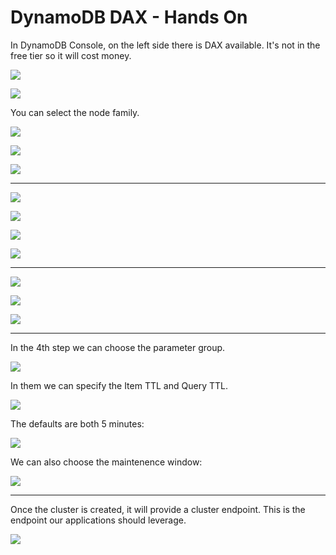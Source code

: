 # DynamoDB DAX - Hands On

In DynamoDB Console, on the left side there is DAX available. It's not in the free tier so it will cost money.

![](2022-05-17-07-57-22.png)

![](2022-05-17-07-57-50.png)

You can select the node family.

![](2022-05-17-07-58-40.png)

![](2022-05-17-07-59-04.png)

![](2022-05-17-07-59-23.png)

---

![](2022-05-17-07-59-59.png)

![](2022-05-17-08-00-12.png)

![](2022-05-17-08-00-23.png)

![](2022-05-17-08-00-38.png)

---

![](2022-05-17-08-00-59.png)

![](2022-05-17-08-01-13.png)

![](2022-05-17-08-01-26.png)

---

In the 4th step we can choose the parameter group.

![](2022-05-17-08-02-23.png)

In them we can specify the Item TTL and Query TTL.

![](2022-05-17-08-02-59.png)

The defaults are both 5 minutes:

![](2022-05-17-08-03-22.png)

We can also choose the maintenence window:

![](2022-05-17-08-03-53.png)

---

Once the cluster is created, it will provide a cluster endpoint. This is the endpoint our applications should leverage.

![](2022-05-17-08-04-37.png)

